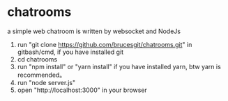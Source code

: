 # chatrooms
a simple web chatroom is written by websocket and NodeJs

1. run "git clone https://github.com/brucesgit/chatrooms.git" in gitbash/cmd, if you have installed git
2. cd chatrooms
3. run "npm install" or "yarn install"  if you have installed yarn,  btw yarn is recommended。
4. run "node server.js"
5. open "http://localhost:3000" in your browser
